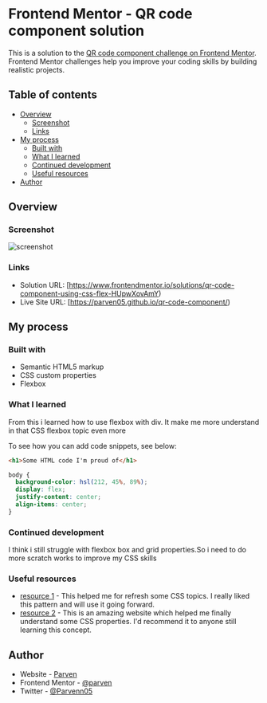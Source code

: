 # Frontend Mentor - QR code component solution

This is a solution to the [QR code component challenge on Frontend Mentor](https://www.frontendmentor.io/challenges/qr-code-component-iux_sIO_H). Frontend Mentor challenges help you improve your coding skills by building realistic projects.

## Table of contents

- [Overview](#overview)
  - [Screenshot](#screenshot)
  - [Links](#links)
- [My process](#my-process)
  - [Built with](#built-with)
  - [What I learned](#what-i-learned)
  - [Continued development](#continued-development)
  - [Useful resources](#useful-resources)
- [Author](#author)

## Overview

### Screenshot

![screenshot](https://user-images.githubusercontent.com/101796812/187234571-fa492027-e5f7-4fb9-909f-dd067d555bdf.png)

### Links

- Solution URL: [https://www.frontendmentor.io/solutions/qr-code-component-using-css-flex-HUpwXovAmY)
- Live Site URL: [https://parven05.github.io/qr-code-component/)

## My process

### Built with

- Semantic HTML5 markup
- CSS custom properties
- Flexbox

### What I learned

From this i learned how to use flexbox with div. It make me more understand in that CSS flexbox topic even more

To see how you can add code snippets, see below:

```html
<h1>Some HTML code I'm proud of</h1>
```

```css
body {
  background-color: hsl(212, 45%, 89%);
  display: flex;
  justify-content: center;
  align-items: center;
}
```

### Continued development

I think i still struggle with flexbox box and grid properties.So i need to do more scratch works to improve my CSS skills

### Useful resources

- [resource 1](https://www.theodinproject.com/) - This helped me for refresh some CSS topics. I really liked this pattern and will use it going forward.
- [resource 2](https://www.internetingishard.com) - This is an amazing website which helped me finally understand some CSS properties. I'd recommend it to anyone still learning this concept.

## Author

- Website - [Parven](https://github.com/Parven05)
- Frontend Mentor - [@parven](https://www.frontendmentor.io/profile/Parven05)
- Twitter - [@Parvenn05](https://www.twitter.com/yourusername)
